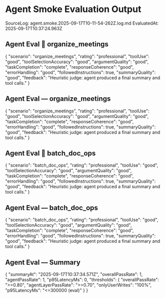 # Agent Smoke Evaluation Output
SourceLog: agent.smoke.2025-09-17T10-11-54-262Z.log.md
EvaluatedAt: 2025-09-17T10:37:24.963Z


## Agent Eval  organize_meetings
{
  "scenario": "organize_meetings",
  "rating": "professional",
  "toolUse": "good",
  "toolSelectionAccuracy": "good",
  "argumentQuality": "good",
  "taskCompletion": "complete",
  "responseCoherence": "good",
  "errorHandling": "good",
  "followedInstructions": true,
  "summaryQuality": "good",
  "feedback": "Heuristic judge: agent produced a final summary and tool calls."
}

## Agent Eval — organize_meetings
{
  "scenario": "organize_meetings",
  "rating": "professional",
  "toolUse": "good",
  "toolSelectionAccuracy": "good",
  "argumentQuality": "good",
  "taskCompletion": "complete",
  "responseCoherence": "good",
  "errorHandling": "good",
  "followedInstructions": true,
  "summaryQuality": "good",
  "feedback": "Heuristic judge: agent produced a final summary and tool calls."
}

## Agent Eval  batch_doc_ops
{
  "scenario": "batch_doc_ops",
  "rating": "professional",
  "toolUse": "good",
  "toolSelectionAccuracy": "good",
  "argumentQuality": "good",
  "taskCompletion": "complete",
  "responseCoherence": "good",
  "errorHandling": "good",
  "followedInstructions": true,
  "summaryQuality": "good",
  "feedback": "Heuristic judge: agent produced a final summary and tool calls."
}

## Agent Eval — batch_doc_ops
{
  "scenario": "batch_doc_ops",
  "rating": "professional",
  "toolUse": "good",
  "toolSelectionAccuracy": "good",
  "argumentQuality": "good",
  "taskCompletion": "complete",
  "responseCoherence": "good",
  "errorHandling": "good",
  "followedInstructions": true,
  "summaryQuality": "good",
  "feedback": "Heuristic judge: agent produced a final summary and tool calls."
}

## Agent Eval — Summary
{
  "summaryAt": "2025-09-17T10:37:34.571Z",
  "overallPassRate": 1,
  "agentPassRate": 1,
  "p95LatencyMs": 0,
  "thresholds": {
    "overallPassRate": ">=0.80",
    "agentLayerPassRate": ">=0.70",
    "onlyUserWrites": "100%",
    "p95LatencyMs": "<=300000 (eval)"
  }
}
